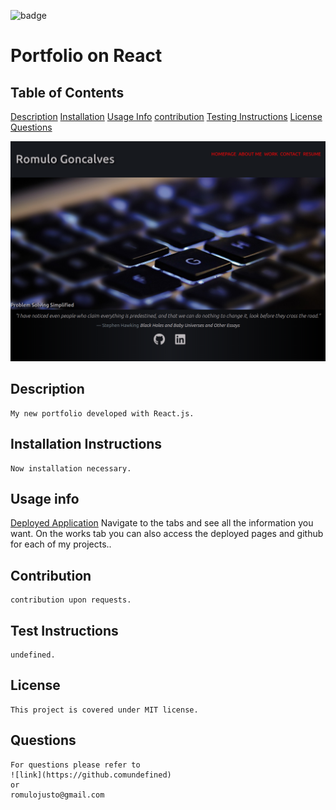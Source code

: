 ![badge](https://img.shields.io/static/v1?label=license&message=MIT&color=<green>)

# Portfolio on React


    
    

## Table of Contents
    
[Description](#description)
[Installation](#installation-instructions)
[Usage Info](#usage-info)
[contribution](#contribution)
[Testing Instructions](#test-instructions)
[License](#license)
[Questions](#questions)

![Screenshot](./myportfolio/public/screenshot.png)
    

## Description
    My new portfolio developed with React.js.

## Installation Instructions
    Now installation necessary.

## Usage info
[Deployed Application](https://krooksoma.github.io/RepoOnReact/)
    Navigate to the tabs and see all the information you want. On the works tab you can 
    also access the deployed pages and github for each of my projects..

## Contribution
    contribution upon requests.

## Test Instructions
    undefined.    

## License
    This project is covered under MIT license.

## Questions
    For questions please refer to 
    ![link](https://github.comundefined)  
    or
    romulojusto@gmail.com
    
